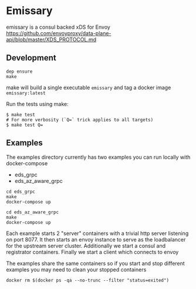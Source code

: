 # Emissary

emissary is a consul backed xDS for Envoy https://github.com/envoyproxy/data-plane-api/blob/master/XDS_PROTOCOL.md

## Development
```
dep ensure
make
```

make will build a single executable `emissary` and tag a docker image `emissary:latest`

Run the tests using make:

```
$ make test
# For more verbosity (`Q=` trick applies to all targets)
$ make test Q=
```

## Examples

The examples directory currently has two examples you can run locally with docker-compose

* eds_grpc
* eds_az_aware_grpc

```
cd eds_grpc
make
docker-compose up
````

```
cd eds_az_aware_grpc
make
docker-compose up
````

Each example starts 2 "server" containers with a trivial http server listening on port 8077. It then starts an envoy
instance to serve as the loadbalancer for the upstream server cluster. Additionally we start a consul and registrator containers.
Finally we start a client which connects to envoy

The examples share the same containers so if you start and stop different examples you may need to clean your stopped containers

```docker rm $(docker ps -qa --no-trunc --filter "status=exited")```
